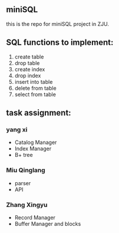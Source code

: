 ## miniSQL

this is the repo for miniSQL project in ZJU.

## SQL functions to implement:
1. create table
2. drop table
3. create index
4. drop index
5. insert into table
6. delete from table
7. select from table

## task assignment:

### yang xi
- Catalog Manager
- Index Manager
- B+ tree

### Miu Qinglang
- parser
- API

### Zhang Xingyu
- Record Manager
- Buffer Manager and blocks
